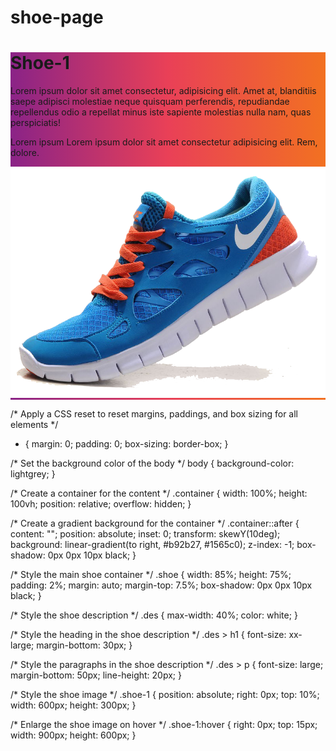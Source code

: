 # shoe-page
<!-- This is an HTML document -->
<!DOCTYPE html>
<html lang="en">
<head>
    <!-- Set the character encoding for the document -->
    <meta charset="UTF-8" />
    <!-- Specify the version of Internet Explorer to be used -->
    <meta http-equiv="X-UA-Compatible" content="IE=edge" />
    <!-- Configure the viewport settings for responsive design -->
    <meta name="viewport" content="width=device-width, initial-scale=1.0" />
    <!-- Link to an external CSS file for styling -->
    <link rel="stylesheet" href="style.css">
    <!-- Set the title of the webpage (displayed in the browser tab) -->
    <title>Document</title>
</head>
<body oncontextmenu="return false;">
    <!-- Create a container div to hold the content -->
    <div class="container">
        <!-- Create a div for displaying information about a shoe -->
        <div class="shoe" style=" background: linear-gradient(to right, #8a2387, #e94057, #f27121);">
            <!-- Create a div for the shoe description -->
            <div class="des">
                <!-- Display the heading for the shoe -->
                <h1>Shoe-1</h1>
                <!-- Display the first paragraph of the shoe description -->
                <p>
                    Lorem ipsum dolor sit amet consectetur, adipisicing elit. Amet at,
                    blanditiis saepe adipisci molestiae neque quisquam perferendis,
                    repudiandae repellendus odio a repellat minus iste sapiente
                    molestias nulla nam, quas perspiciatis!
                </p>
                <!-- Display the second paragraph of the shoe description -->
                <p>
                    Lorem ipsum Lorem ipsum dolor sit amet consectetur adipisicing elit.
                    Rem, dolore.
                </p>
            </div>
            <!-- Display an image of the shoe -->
            <img class="shoe-1" src="shoe-1.png" alt="shoe1" />
        </div>
    </div>
</body>
</html>

/* Apply a CSS reset to reset margins, paddings, and box sizing for all elements */
* {
    margin: 0;
    padding: 0;
    box-sizing: border-box;
}

/* Set the background color of the body */
body {
    background-color: lightgrey;
}

/* Create a container for the content */
.container {
    width: 100%;
    height: 100vh;
    position: relative;
    overflow: hidden;
}

/* Create a gradient background for the container */
.container::after {
    content: "";
    position: absolute;
    inset: 0;
    transform: skewY(10deg);
    background: linear-gradient(to right, #b92b27, #1565c0);
    z-index: -1;
    box-shadow: 0px 0px 10px black;
}

/* Style the main shoe container */
.shoe {
    width: 85%;
    height: 75%;
    padding: 2%;
    margin: auto;
    margin-top: 7.5%;
    box-shadow: 0px 0px 10px black;
}

/* Style the shoe description */
.des {
    max-width: 40%;
    color: white;
}

/* Style the heading in the shoe description */
.des > h1 {
    font-size: xx-large;
    margin-bottom: 30px;
}

/* Style the paragraphs in the shoe description */
.des > p {
    font-size: large;
    margin-bottom: 50px;
    line-height: 20px;
}

  /* Style the shoe image */
.shoe-1 {
    position: absolute;
    right: 0px;
    top: 10%;
    width: 600px;
    height: 300px;
}

/* Enlarge the shoe image on hover */
.shoe-1:hover {
    right: 0px;
    top: 15px;
    width: 900px;
    height: 600px;
}

